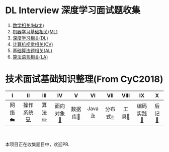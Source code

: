 # DL Interview 深度学习面试题收集

1. [数学相关(Math)](./Math.md)
2. [机器学习基础相关(ML)](./ML_Questions.md)
3. [深度学习相关(DL)](./DL_Questions.md)
4. [计算机视觉相关(CV)](./CV_Questions.md)
5. [基础算法题相关(AL)](./Algorithms.md)
6. [算法语言相关(LA)](./Language.md)

# 技术面试基础知识整理(From CyC2018)

| Ⅰ | Ⅱ | Ⅲ | Ⅳ | Ⅴ | Ⅵ | Ⅶ | Ⅷ | Ⅸ | Ⅹ |
| :--------: | :---------: | :---------: | :---------: | :---------: | :---------:| :---------: | :-------: | :-------:| :------:|
|网络[:cloud:](#网络-cloud) |操作系统[:computer:](#操作系统-computer)| 算法[:pencil2:](#数据结构与算法-pencil2)| 面向对象[:couple:](#面向对象-couple) |数据库[:floppy_disk:](#数据库-floppy_disk)| Java [:coffee:](#java-coffee)| 分布式[:sweat_drops:](#分布式-sweat_drops)| 工具[:hammer:](#工具-hammer)| 编码实践[:speak_no_evil:](#编码实践-speak_no_evil)| 后记[:memo:](#后记-memo) |
</br>

本项目正在收集题目中，欢迎PR.
